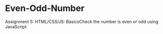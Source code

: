 # Even-Odd-Number
 Assignment 5: HTML/CSS/JS: BasicsCheck the number is even or odd using JavaScript
